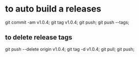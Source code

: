 # to auto build a releases
  git commit -am v1.0.4;
  git tag v1.0.4;
  git push;
  git push --tags;

## to delete release tags
  git push --delete origin v1.0.4;
  git tag -d v1.0.4;
  git pull;
  git push;
